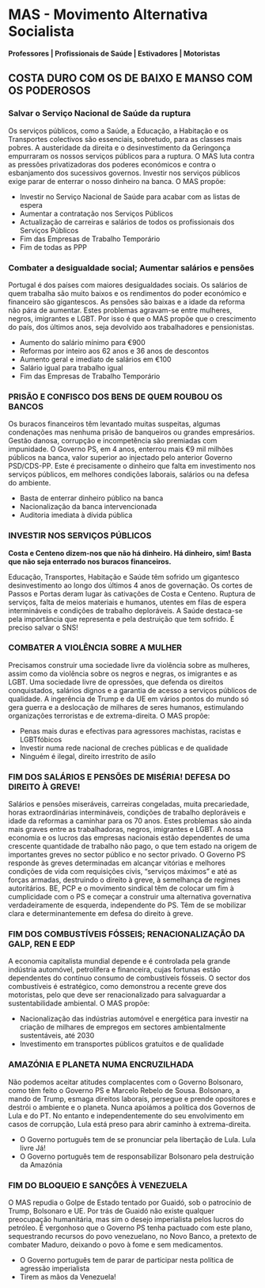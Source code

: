 # MAS - Movimento Alternativa Socialista

**Professores | Profissionais de Saúde | Estivadores | Motoristas**

## COSTA DURO COM OS DE BAIXO E MANSO COM OS PODEROSOS

### Salvar o Serviço Nacional de Saúde da ruptura

Os serviços públicos, como a Saúde, a Educação, a Habitação e os Transportes colectivos são essenciais, sobretudo, para as classes mais pobres. A austeridade da direita e o desinvestimento da Geringonça empurraram os nossos serviços públicos para a ruptura.
O MAS luta contra as pressões privatizadoras dos poderes económicos e contra o esbanjamento dos sucessivos governos. Investir nos serviços públicos exige parar de enterrar o nosso dinheiro na banca. O MAS propõe:

- Investir no Serviço Nacional de Saúde para acabar com as listas de espera
- Aumentar a contratação nos Serviços Públicos
- Actualização de carreiras e salários de todos os profissionais dos Serviços Públicos
- Fim das Empresas de Trabalho Temporário
- Fim de todas as PPP

### Combater a desigualdade social; Aumentar salários e pensões

Portugal é dos países com maiores desigualdades sociais. Os salários de quem trabalha são muito baixos e os rendimentos do poder económico e financeiro são gigantescos. As pensões são baixas e a idade da reforma não pára de aumentar. Estes problemas agravam-se entre mulheres, negros, imigrantes e LGBT. Por isso é que o MAS propõe que o crescimento do país, dos últimos anos, seja devolvido aos trabalhadores e pensionistas.

- Aumento do salário mínimo para €900
- Reformas por inteiro aos 62 anos e 36 anos de descontos
- Aumento geral e imediato de salários em €100
- Salário igual para trabalho igual
- Fim das Empresas de Trabalho Temporário

### PRISÃO E CONFISCO DOS BENS DE QUEM ROUBOU OS BANCOS

Os buracos financeiros têm levantado muitas suspeitas, algumas condenações mas nenhuma prisão de banqueiros ou grandes empresários. Gestão danosa, corrupção e incompetência são premiadas com impunidade.
O Governo PS, em 4 anos, enterrou mais €9 mil milhões públicos na banca, valor superior ao injectado pelo anterior Governo PSD/CDS-PP.
Este é precisamente o dinheiro que falta em investimento nos serviços públicos, em melhores condições laborais, salários ou na defesa do ambiente.

- Basta de enterrar dinheiro público na banca
- Nacionalização da banca intervencionada
- Auditoria imediata à dívida pública

### INVESTIR NOS SERVIÇOS PÚBLICOS

**Costa e Centeno dizem-nos que não há dinheiro. Há dinheiro, sim! Basta que não seja enterrado nos buracos financeiros.**

Educação, Transportes, Habitação e Saúde têm sofrido um gigantesco desinvestimento ao longo dos últimos 4 anos de governação.
Os cortes de Passos e Portas deram lugar às cativações de Costa e Centeno. Ruptura de serviços, falta de meios materiais e humanos, utentes em filas de espera intermináveis e condições de trabalho deploráveis.
A Saúde destaca-se pela importância que representa e pela destruição que tem sofrido. É preciso salvar o SNS!

### COMBATER A VIOLÊNCIA SOBRE A MULHER

Precisamos construir uma sociedade livre da violência sobre as mulheres, assim como da violência sobre os negros e negras, os imigrantes e as LGBT. Uma sociedade livre de opressões, que defenda os direitos conquistados, salários dignos e a garantia de acesso a serviços públicos de qualidade. A ingerência de Trump e da UE em vários pontos do mundo só gera guerra e a deslocação de milhares de seres humanos, estimulando organizações terroristas e de extrema-direita. O MAS propõe:

- Penas mais duras e efectivas para agressores machistas, racistas e LGBTfóbicos
- Investir numa rede nacional de creches públicas e de qualidade
- Ninguém é ilegal, direito irrestrito de asilo

### FIM DOS SALÁRIOS E PENSÕES DE MISÉRIA! DEFESA DO DIREITO À GREVE!

Salários e pensões miseráveis, carreiras congeladas, muita precariedade, horas extraordinárias intermináveis, condições de trabalho deploráveis e idade da reformas a caminhar para os 70 anos. Estes problemas são ainda mais graves entre as trabalhadoras, negros, imigrantes e LGBT.
A nossa economia e os lucros das empresas nacionais estão dependentes de uma crescente quantidade de trabalho não pago, o que tem estado na origem de importantes greves no sector público e no sector privado.
O Governo PS responde às greves determinadas em alcançar vitórias e melhores condições de vida com requisições civis, “serviços máximos” e até as forças armadas, destruindo o direito à greve, à semelhança de regimes autoritários. BE, PCP e o movimento sindical têm de colocar um fim à cumplicidade com o PS e começar a construir uma alternativa governativa verdadeiramente de esquerda, independente do PS. Têm de se mobilizar clara e determinantemente em defesa do direito à greve.

### FIM DOS COMBUSTÍVEIS FÓSSEIS; RENACIONALIZAÇÃO DA GALP, REN E EDP

A economia capitalista mundial depende e é controlada pela grande indústria automóvel, petrolífera e  financeira, cujas fortunas estão dependentes do contínuo consumo de combustíveis fósseis. O sector dos combustíveis é estratégico, como demonstrou a recente greve dos motoristas, pelo que deve ser renacionalizado para salvaguardar a sustentabilidade ambiental. O MAS propõe:

- Nacionalização das indústrias automóvel e energética para investir na criação de milhares de empregos em sectores ambientalmente sustentáveis, até 2030
- Investimento em transportes públicos gratuitos e de qualidade

### AMAZÓNIA E PLANETA NUMA ENCRUZILHADA

Não podemos aceitar atitudes complacentes com o Governo Bolsonaro, como têm feito o Governo PS e Marcelo Rebelo de Sousa. Bolsonaro, a mando de Trump, esmaga direitos laborais, persegue e prende opositores e destrói o ambiente e o planeta. Nunca apoiámos a política dos Governos de Lula e do PT. No entanto e independentemente do seu envolvimento em casos de corrupção, Lula está preso para abrir caminho à extrema-direita.

- O Governo português tem de se pronunciar pela libertação de Lula. Lula livre Já!
- O Governo português tem de responsabilizar Bolsonaro pela destruição da Amazónia

### FIM DO BLOQUEIO E SANÇÕES À VENEZUELA

O MAS repudia o Golpe de Estado tentado por Guaidó, sob o patrocínio de Trump, Bolsonaro e UE. Por trás de Guaidó não existe qualquer preocupação humanitária, mas sim o desejo imperialista pelos lucros do petróleo. É vergonhoso que o Governo PS tenha pactuado com este plano, sequestrando recursos do povo venezuelano, no Novo Banco, a pretexto de combater Maduro, deixando o povo à fome e sem medicamentos.

- O Governo português tem de parar de participar nesta política de agressão imperialista
- Tirem as mãos da Venezuela!
